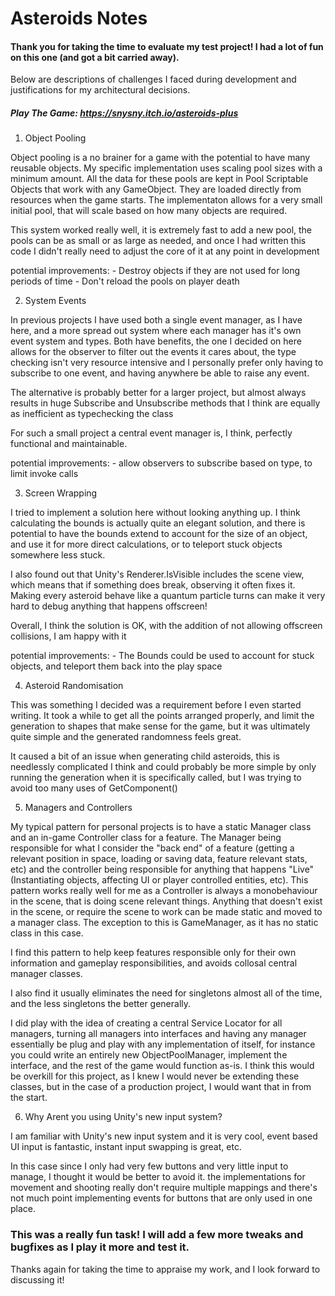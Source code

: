 # Asteroids Notes

#### Thank you for taking the time to evaluate my test project! I had a lot of fun on this one (and got a bit carried away). 
Below are descriptions of challenges I faced during development and justifications for my architectural decisions.

##### Play The Game: https://snysny.itch.io/asteroids-plus


1. Object Pooling

Object pooling is a no brainer for a game with the potential to have many reusable objects. My specific implementation uses scaling pool sizes 
with a minimum amount. All the data for these pools are kept in Pool Scriptable Objects that work with any GameObject. They are loaded 
directly from resources when the game starts. The implementaton allows for a very small initial pool, 
that will scale based on how many objects are required.

This system worked really well, it is extremely fast to add a new pool, the pools can be as small or as large as needed, and once I had written this code
I didn't really need to adjust the core of it at any point in development

potential improvements: 
	- Destroy objects if they are not used for long periods of time
	- Don't reload the pools on player death


2. System Events

In previous projects I have used both a single event manager, as I have here, and a more spread out system where each manager has it's own event
system and types. Both have benefits, the one I decided on here allows for the observer to filter out the events it cares about, the type
checking isn't very resource intensive and I personally prefer only having to subscribe to one event, and having anywhere be able to raise 
any event. 

The alternative is probably better for a larger project, but almost always results in huge Subscribe and Unsubscribe methods that I think are
equally as inefficient as typechecking the class

For such a small project a central event manager is, I think, perfectly functional and maintainable.

potential improvements:
	- allow observers to subscribe based on type, to limit invoke calls


3. Screen Wrapping

I tried to implement a solution here without looking anything up. I think calculating the bounds is actually quite an elegant solution, and there is 
potential to have the bounds extend to account for the size of an object, and use it for more direct calculations, 
or to teleport stuck objects somewhere less stuck.

I also found out that Unity's Renderer.IsVisible includes the scene view, which means that if something does break, observing it often 
fixes it. Making every asteroid behave like a quantum particle turns can make it very hard to debug anything that happens offscreen!

Overall, I think the solution is OK, with the addition of not allowing offscreen collisions, I am happy with it

potential improvements:
	- The Bounds could be used to account for stuck objects, and teleport them back into the play space


4. Asteroid Randomisation

This was something I decided was a requirement before I even started writing. It took a while to get all the points arranged properly, and limit 
the generation to shapes that make sense for the game, but it was ultimately quite simple and the generated randomness feels great.

It caused a bit of an issue when generating child asteroids, this is needlessly complicated I think and could probably be more simple by only 
running the generation when it is specifically called, but I was trying to avoid too many uses of GetComponent()


5. Managers and Controllers

My typical pattern for personal projects is to have a static Manager class and an in-game Controller class for a feature. The Manager being responsible
for what I consider the "back end" of a feature (getting a relevant position in space, loading or saving data, feature relevant stats, etc) and the controller 
being responsible for anything that happens "Live" (Instantiating objects, affecting UI or player controlled entities, etc). This pattern works really well for me
as a Controller is always a monobehaviour in the scene, that is doing scene relevant things. Anything that doesn't exist in the scene, or require the scene
to work can be made static and moved to a manager class. The exception to this is GameManager, as it has no static class in this case.

I find this pattern to help keep features responsible only for their own information and gameplay responsibilities, and avoids collosal central manager classes.

I also find it usually eliminates the need for singletons almost all of the time, and the less singletons the better generally.

I did play with the idea of creating a central Service Locator for all managers, turning all managers into interfaces and having any manager essentially be
plug and play with any implementation of itself, for instance you could write an entirely new ObjectPoolManager, implement the interface, and the rest
of the game would function as-is. I think this would be overkill for this project, as I knew I would never be extending these classes, but in the case of
a production project, I would want that in from the start.


6. Why Arent you using Unity's new input system?

I am familiar with Unity's new input system and it is very cool, event based UI input is fantastic, instant input swapping is great, etc.

In this case since I only had very few buttons and very little input to manage, I thought it would be better to avoid it. the implementations
for movement and shooting really don't require multiple mappings and there's not much point implementing events for buttons that are only
used in one place.

### This was a really fun task! I will add a few more tweaks and bugfixes as I play it more and test it.
Thanks again for taking the time to appraise my work, and I look forward to discussing it!


	  
	 